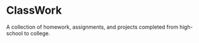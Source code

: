 # ClassWork
A collection of homework, assignments, and projects completed from high-school to college.
